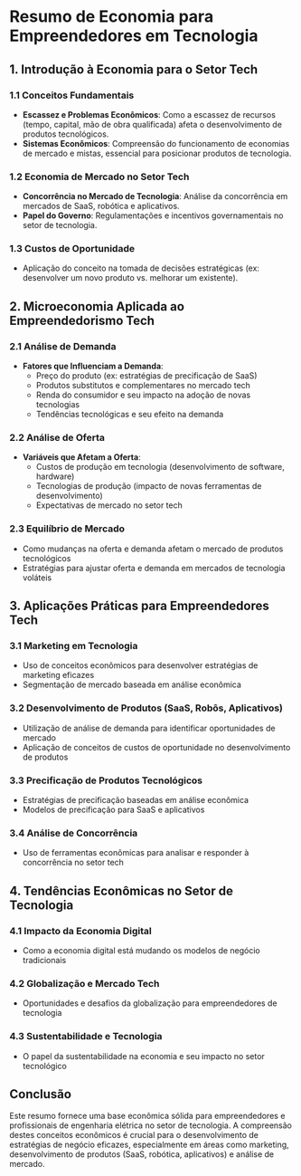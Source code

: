 # Resumo de Economia para Empreendedores em Tecnologia

## 1. Introdução à Economia para o Setor Tech

### 1.1 Conceitos Fundamentais

- **Escassez e Problemas Econômicos**: Como a escassez de recursos (tempo, capital, mão de obra qualificada) afeta o desenvolvimento de produtos tecnológicos.
- **Sistemas Econômicos**: Compreensão do funcionamento de economias de mercado e mistas, essencial para posicionar produtos de tecnologia.

### 1.2 Economia de Mercado no Setor Tech

- **Concorrência no Mercado de Tecnologia**: Análise da concorrência em mercados de SaaS, robótica e aplicativos.
- **Papel do Governo**: Regulamentações e incentivos governamentais no setor de tecnologia.

### 1.3 Custos de Oportunidade

- Aplicação do conceito na tomada de decisões estratégicas (ex: desenvolver um novo produto vs. melhorar um existente).

## 2. Microeconomia Aplicada ao Empreendedorismo Tech

### 2.1 Análise de Demanda

- **Fatores que Influenciam a Demanda**:
  - Preço do produto (ex: estratégias de precificação de SaaS)
  - Produtos substitutos e complementares no mercado tech
  - Renda do consumidor e seu impacto na adoção de novas tecnologias
  - Tendências tecnológicas e seu efeito na demanda

### 2.2 Análise de Oferta

- **Variáveis que Afetam a Oferta**:
  - Custos de produção em tecnologia (desenvolvimento de software, hardware)
  - Tecnologias de produção (impacto de novas ferramentas de desenvolvimento)
  - Expectativas de mercado no setor tech

### 2.3 Equilíbrio de Mercado

- Como mudanças na oferta e demanda afetam o mercado de produtos tecnológicos
- Estratégias para ajustar oferta e demanda em mercados de tecnologia voláteis

## 3. Aplicações Práticas para Empreendedores Tech

### 3.1 Marketing em Tecnologia

- Uso de conceitos econômicos para desenvolver estratégias de marketing eficazes
- Segmentação de mercado baseada em análise econômica

### 3.2 Desenvolvimento de Produtos (SaaS, Robôs, Aplicativos)

- Utilização de análise de demanda para identificar oportunidades de mercado
- Aplicação de conceitos de custos de oportunidade no desenvolvimento de produtos

### 3.3 Precificação de Produtos Tecnológicos

- Estratégias de precificação baseadas em análise econômica
- Modelos de precificação para SaaS e aplicativos

### 3.4 Análise de Concorrência

- Uso de ferramentas econômicas para analisar e responder à concorrência no setor tech

## 4. Tendências Econômicas no Setor de Tecnologia

### 4.1 Impacto da Economia Digital

- Como a economia digital está mudando os modelos de negócio tradicionais

### 4.2 Globalização e Mercado Tech

- Oportunidades e desafios da globalização para empreendedores de tecnologia

### 4.3 Sustentabilidade e Tecnologia

- O papel da sustentabilidade na economia e seu impacto no setor tecnológico

## Conclusão

Este resumo fornece uma base econômica sólida para empreendedores e profissionais de engenharia elétrica no setor de tecnologia. A compreensão destes conceitos econômicos é crucial para o desenvolvimento de estratégias de negócio eficazes, especialmente em áreas como marketing, desenvolvimento de produtos (SaaS, robótica, aplicativos) e análise de mercado.

